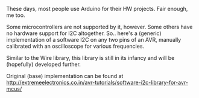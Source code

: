 These days, most people use Arduino for their HW projects. Fair enough, me too.

Some microcontrollers are not supported by it, however. Some others have no hardware support for I2C altogether.
So.. here's a (generic) implementation of a software I2C
on any two pins of an AVR, manually calibrated with an oscilloscope for various frequencies.

Similar to the Wire library, this library is still in its infancy and will be (hopefully) developed further.

Original (base) implementation can be found at http://extremeelectronics.co.in/avr-tutorials/software-i2c-library-for-avr-mcus/


